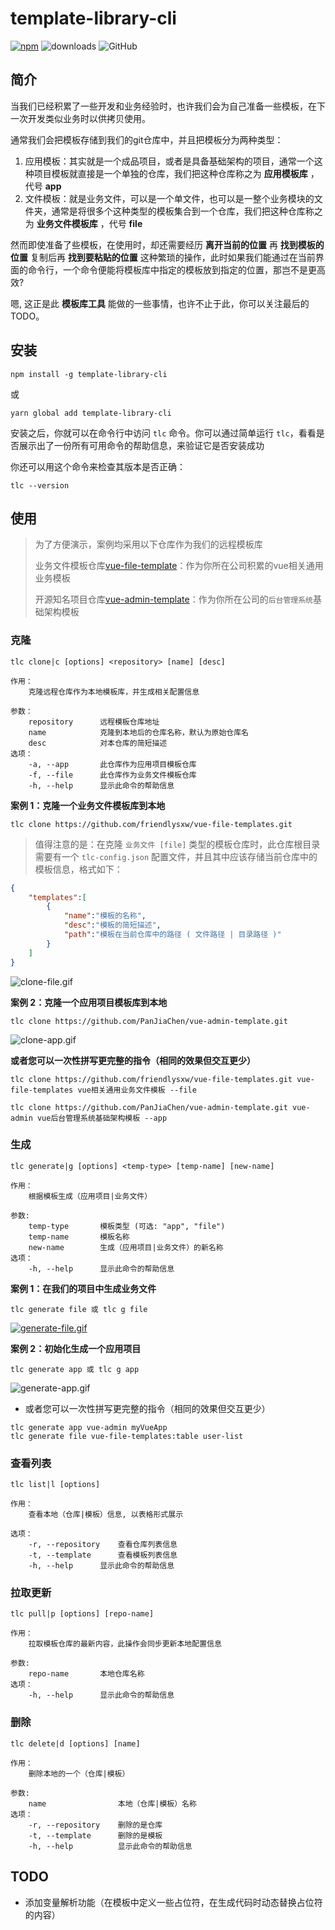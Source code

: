 # template-library-cli

[![npm](https://badge.fury.io/js/template-library-cli.svg)](http://badge.fury.io/js/template-library-cli)
![downloads](https://img.shields.io/npm/dm/template-library-cli?logo=npm)
![GitHub](https://img.shields.io/github/license/friendlysxw/template-library-cli)

## 简介
当我们已经积累了一些开发和业务经验时，也许我们会为自己准备一些模板，在下一次开发类似业务时以供拷贝使用。

通常我们会把模板存储到我们的git仓库中，并且把模板分为两种类型：
1. 应用模板：其实就是一个成品项目，或者是具备基础架构的项目，通常一个这种项目模板就直接是一个单独的仓库，我们把这种仓库称之为 **应用模板库** ，代号 **app**
2. 文件模板：就是业务文件，可以是一个单文件，也可以是一整个业务模块的文件夹，通常是将很多个这种类型的模板集合到一个仓库，我们把这种仓库称之为 **业务文件模板库** ，代号 **file**

然而即使准备了些模板，在使用时，却还需要经历 **离开当前的位置** 再 **找到模板的位置** 复制后再 **找到要粘贴的位置** 这种繁琐的操作，此时如果我们能通过在当前界面的命令行，一个命令便能将模板库中指定的模板放到指定的位置，那岂不是更高效?

嗯,  这正是此 **模板库工具** 能做的一些事情，也许不止于此，你可以关注最后的TODO。

## 安装

```shell
npm install -g template-library-cli
```
或
```shell
yarn global add template-library-cli
```
安装之后，你就可以在命令行中访问  `tlc` 命令。你可以通过简单运行 `tlc`，看看是否展示出了一份所有可用命令的帮助信息，来验证它是否安装成功

你还可以用这个命令来检查其版本是否正确：
```shell
tlc --version
```

## 使用

> 为了方便演示，案例均采用以下仓库作为我们的远程模板库 
>
> 业务文件模板仓库[vue-file-template](https://github.com/friendlysxw/vue-file-templates.git)：作为你所在公司积累的vue相关通用业务模板
> 
> 开源知名项目仓库[vue-admin-template](https://github.com/PanJiaChen/vue-admin-template.git)：作为你所在公司的`后台管理系统`基础架构模板



### 克隆

```shell
tlc clone|c [options] <repository> [name] [desc]

作用：
    克隆远程仓库作为本地模板库，并生成相关配置信息

参数：
    repository      远程模板仓库地址
    name            克隆到本地后的仓库名称，默认为原始仓库名
    desc            对本仓库的简短描述
选项：
    -a, --app       此仓库作为应用项目模板仓库
    -f, --file      此仓库作为业务文件模板仓库
    -h, --help      显示此命令的帮助信息
```

**案例 1：克隆一个业务文件模板库到本地**

```shell
tlc clone https://github.com/friendlysxw/vue-file-templates.git 
```
> 值得注意的是：在克隆 `业务文件 [file]` 类型的模板仓库时，此仓库根目录需要有一个 `tlc-config.json` 配置文件，并且其中应该存储当前仓库中的模板信息，格式如下：
```json
{
    "templates":[
        {
            "name":"模板的名称",
            "desc":"模板的简短描述",
            "path":"模板在当前仓库中的路径 ( 文件路径 | 目录路径 )"
        }
    ]
}
```
![clone-file.gif](https://sxw-img.oss-cn-beijing.aliyuncs.com/template-library-cli/clone-file.gif)

**案例 2：克隆一个应用项目模板库到本地**
```shell
tlc clone https://github.com/PanJiaChen/vue-admin-template.git
```
![clone-app.gif](https://sxw-img.oss-cn-beijing.aliyuncs.com/template-library-cli/clone-app.gif)


**或者您可以一次性拼写更完整的指令（相同的效果但交互更少）**
```shell
tlc clone https://github.com/friendlysxw/vue-file-templates.git vue-file-templates vue相关通用业务文件模板 --file

tlc clone https://github.com/PanJiaChen/vue-admin-template.git vue-admin vue后台管理系统基础架构模板 --app
```

### 生成

```shell
tlc generate|g [options] <temp-type> [temp-name] [new-name]

作用：
    根据模板生成（应用项目|业务文件）

参数:
    temp-type       模板类型 (可选: "app", "file")
    temp-name       模板名称
    new-name        生成（应用项目|业务文件）的新名称
选项：
    -h, --help      显示此命令的帮助信息
```

**案例 1：在我们的项目中生成业务文件**

```shell
tlc generate file 或 tlc g file
```
[![generate-file.gif](https://sxw-img.oss-cn-beijing.aliyuncs.com/template-library-cli/tlc-generate-file.gif)](http://img.shixuewen.top/template-library-cli/tlc-generate-file.gif)

**案例 2：初始化生成一个应用项目**

```shell
tlc generate app 或 tlc g app
```
![generate-app.gif](https://sxw-img.oss-cn-beijing.aliyuncs.com/template-library-cli/generate-app.gif)

- 或者您可以一次性拼写更完整的指令（相同的效果但交互更少）
```shell
tlc generate app vue-admin myVueApp
tlc generate file vue-file-templates:table user-list
```



### 查看列表
```shell
tlc list|l [options]

作用：
    查看本地（仓库|模板）信息, 以表格形式展示

选项：
    -r, --repository    查看仓库列表信息
    -t, --template      查看模板列表信息
    -h, --help      显示此命令的帮助信息
```

### 拉取更新
```shell
tlc pull|p [options] [repo-name]

作用：
    拉取模板仓库的最新内容，此操作会同步更新本地配置信息

参数:
    repo-name       本地仓库名称
选项：
    -h, --help      显示此命令的帮助信息
```

### 删除
```shell
tlc delete|d [options] [name]

作用：
    删除本地的一个（仓库|模板）

参数:
    name                本地（仓库|模板）名称
选项：
    -r, --repository    删除的是仓库
    -t, --template      删除的是模板
    -h, --help          显示此命令的帮助信息
```

## TODO

- 添加变量解析功能（在模板中定义一些占位符，在生成代码时动态替换占位符的内容）